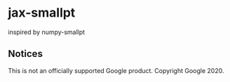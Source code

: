 # jax-smallpt
inspired by numpy-smallpt

## Notices
This is not an officially supported Google product.
Copyright Google 2020.
